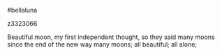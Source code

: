 #bellaluna 


z3323066

Beautiful moon, my first independent thought, so they said
many moons since the end of the new way
many moons; all beautiful; all alone;
